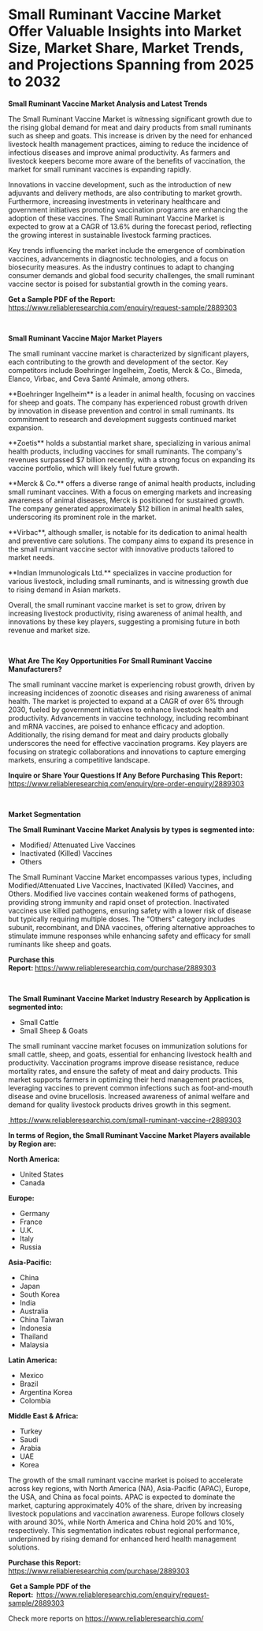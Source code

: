 <p><h1>Small Ruminant Vaccine Market Offer Valuable Insights into Market Size, Market Share, Market Trends, and Projections Spanning from 2025 to 2032</h1></p><p><strong>Small Ruminant Vaccine Market Analysis and Latest Trends</strong></p>
<p><p>The Small Ruminant Vaccine Market is witnessing significant growth due to the rising global demand for meat and dairy products from small ruminants such as sheep and goats. This increase is driven by the need for enhanced livestock health management practices, aiming to reduce the incidence of infectious diseases and improve animal productivity. As farmers and livestock keepers become more aware of the benefits of vaccination, the market for small ruminant vaccines is expanding rapidly. </p><p>Innovations in vaccine development, such as the introduction of new adjuvants and delivery methods, are also contributing to market growth. Furthermore, increasing investments in veterinary healthcare and government initiatives promoting vaccination programs are enhancing the adoption of these vaccines. The Small Ruminant Vaccine Market is expected to grow at a CAGR of 13.6% during the forecast period, reflecting the growing interest in sustainable livestock farming practices. </p><p>Key trends influencing the market include the emergence of combination vaccines, advancements in diagnostic technologies, and a focus on biosecurity measures. As the industry continues to adapt to changing consumer demands and global food security challenges, the small ruminant vaccine sector is poised for substantial growth in the coming years.</p></p>
<p><strong>Get a Sample PDF of the Report:&nbsp;</strong> <a href="https://www.reliableresearchiq.com/enquiry/request-sample/2889303?utm_campaign=3048&utm_medium=2&utm_source=Github&utm_content=ia&utm_term=14032025&utm_id=small-ruminant-vaccine">https://www.reliableresearchiq.com/enquiry/request-sample/2889303</a></p>
<p>&nbsp;</p>
<p><strong>Small Ruminant Vaccine Major Market Players</strong></p>
<p><p>The small ruminant vaccine market is characterized by significant players, each contributing to the growth and development of the sector. Key competitors include Boehringer Ingelheim, Zoetis, Merck & Co., Bimeda, Elanco, Virbac, and Ceva Santé Animale, among others.</p><p>**Boehringer Ingelheim** is a leader in animal health, focusing on vaccines for sheep and goats. The company has experienced robust growth driven by innovation in disease prevention and control in small ruminants. Its commitment to research and development suggests continued market expansion.</p><p>**Zoetis** holds a substantial market share, specializing in various animal health products, including vaccines for small ruminants. The company's revenues surpassed $7 billion recently, with a strong focus on expanding its vaccine portfolio, which will likely fuel future growth.</p><p>**Merck & Co.** offers a diverse range of animal health products, including small ruminant vaccines. With a focus on emerging markets and increasing awareness of animal diseases, Merck is positioned for sustained growth. The company generated approximately $12 billion in animal health sales, underscoring its prominent role in the market.</p><p>**Virbac**, although smaller, is notable for its dedication to animal health and preventive care solutions. The company aims to expand its presence in the small ruminant vaccine sector with innovative products tailored to market needs.</p><p>**Indian Immunologicals Ltd.** specializes in vaccine production for various livestock, including small ruminants, and is witnessing growth due to rising demand in Asian markets.</p><p>Overall, the small ruminant vaccine market is set to grow, driven by increasing livestock productivity, rising awareness of animal health, and innovations by these key players, suggesting a promising future in both revenue and market size.</p></p>
<p>&nbsp;</p>
<p><strong>What Are The Key Opportunities For Small Ruminant Vaccine Manufacturers?</strong></p>
<p><p>The small ruminant vaccine market is experiencing robust growth, driven by increasing incidences of zoonotic diseases and rising awareness of animal health. The market is projected to expand at a CAGR of over 6% through 2030, fueled by government initiatives to enhance livestock health and productivity. Advancements in vaccine technology, including recombinant and mRNA vaccines, are poised to enhance efficacy and adoption. Additionally, the rising demand for meat and dairy products globally underscores the need for effective vaccination programs. Key players are focusing on strategic collaborations and innovations to capture emerging markets, ensuring a competitive landscape.</p></p>
<p><strong>Inquire or Share Your Questions If Any Before Purchasing This Report:</strong> <a href="https://www.reliableresearchiq.com/enquiry/pre-order-enquiry/2889303?utm_campaign=3048&utm_medium=2&utm_source=Github&utm_content=ia&utm_term=14032025&utm_id=small-ruminant-vaccine">https://www.reliableresearchiq.com/enquiry/pre-order-enquiry/2889303</a></p>
<p>&nbsp;</p>
<p><strong>Market Segmentation</strong></p>
<p><strong>The Small Ruminant Vaccine Market Analysis by types is segmented into:</strong></p>
<p><ul><li>Modified/ Attenuated Live Vaccines</li><li>Inactivated (Killed) Vaccines</li><li>Others</li></ul></p>
<p><p>The Small Ruminant Vaccine Market encompasses various types, including Modified/Attenuated Live Vaccines, Inactivated (Killed) Vaccines, and Others. Modified live vaccines contain weakened forms of pathogens, providing strong immunity and rapid onset of protection. Inactivated vaccines use killed pathogens, ensuring safety with a lower risk of disease but typically requiring multiple doses. The "Others" category includes subunit, recombinant, and DNA vaccines, offering alternative approaches to stimulate immune responses while enhancing safety and efficacy for small ruminants like sheep and goats.</p></p>
<p><strong>Purchase this Report:&nbsp;</strong><a href="https://www.reliableresearchiq.com/purchase/2889303?utm_campaign=3048&utm_medium=2&utm_source=Github&utm_content=ia&utm_term=14032025&utm_id=small-ruminant-vaccine">https://www.reliableresearchiq.com/purchase/2889303</a></p>
<p>&nbsp;</p>
<p><strong>The Small Ruminant Vaccine Market Industry Research by Application is segmented into:</strong></p>
<p><ul><li>Small Cattle</li><li>Small Sheep & Goats</li></ul></p>
<p><p>The small ruminant vaccine market focuses on immunization solutions for small cattle, sheep, and goats, essential for enhancing livestock health and productivity. Vaccination programs improve disease resistance, reduce mortality rates, and ensure the safety of meat and dairy products. This market supports farmers in optimizing their herd management practices, leveraging vaccines to prevent common infections such as foot-and-mouth disease and ovine brucellosis. Increased awareness of animal welfare and demand for quality livestock products drives growth in this segment.</p></p>
<p><a href="https://www.reliableresearchiq.com/small-ruminant-vaccine-r2889303?utm_campaign=3048&utm_medium=2&utm_source=Github&utm_content=ia&utm_term=14032025&utm_id=small-ruminant-vaccine">&nbsp;https://www.reliableresearchiq.com/small-ruminant-vaccine-r2889303</a></p>
<p><strong>In terms of Region, the Small Ruminant Vaccine Market Players available by Region are:</strong></p>
<p>
    <p> <strong> North America: </strong>
        <ul>
            <li>United States</li>
            <li>Canada</li>
        </ul>
        </p> 
    <p> <strong> Europe: </strong>
        <ul>
            <li>Germany</li>
            <li>France</li>
            <li>U.K.</li>
            <li>Italy</li>
            <li>Russia</li>
        </ul>
        </p> 
    <p> <strong> Asia-Pacific: </strong>
        <ul>
            <li>China</li>
            <li>Japan</li>
            <li>South Korea</li>
            <li>India</li>
            <li>Australia</li>
            <li>China Taiwan</li>
            <li>Indonesia</li>
            <li>Thailand</li>
            <li>Malaysia</li>
        </ul>
        </p> 
    <p> <strong> Latin America: </strong>
        <ul>
            <li>Mexico</li>
            <li>Brazil</li>
            <li>Argentina Korea</li>
            <li>Colombia</li>
        </ul>
        </p> 
    <p> <strong> Middle East & Africa: </strong>
        <ul>
            <li>Turkey</li>
            <li>Saudi</li>
            <li>Arabia</li>
            <li>UAE</li>
            <li>Korea</li>
        </ul>
    </p>
    </p>
<p><p>The growth of the small ruminant vaccine market is poised to accelerate across key regions, with North America (NA), Asia-Pacific (APAC), Europe, the USA, and China as focal points. APAC is expected to dominate the market, capturing approximately 40% of the share, driven by increasing livestock populations and vaccination awareness. Europe follows closely with around 30%, while North America and China hold 20% and 10%, respectively. This segmentation indicates robust regional performance, underpinned by rising demand for enhanced herd health management solutions.</p></p>
<p><strong>Purchase this Report: </strong><a href="https://www.reliableresearchiq.com/purchase/2889303?utm_campaign=3048&utm_medium=2&utm_source=Github&utm_content=ia&utm_term=14032025&utm_id=small-ruminant-vaccine">https://www.reliableresearchiq.com/purchase/2889303</a></p>
<p>&nbsp;<strong>Get a Sample PDF of the Report:&nbsp;&nbsp;</strong><a href="https://www.reliableresearchiq.com/enquiry/request-sample/2889303?utm_campaign=3048&utm_medium=2&utm_source=Github&utm_content=ia&utm_term=14032025&utm_id=small-ruminant-vaccine">https://www.reliableresearchiq.com/enquiry/request-sample/2889303</a></p>
<p><strong></strong></p>
<p>Check more reports on <a href="https://www.reliableresearchiq.com/?utm_campaign=3048&utm_medium=2&utm_source=Github&utm_content=ia&utm_term=14032025&utm_id=small-ruminant-vaccine">https://www.reliableresearchiq.com/</a></p>